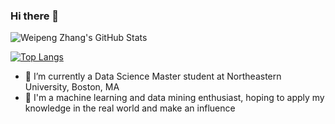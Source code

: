 ### Hi there 👋

![Weipeng Zhang's GitHub Stats](https://github-readme-stats.vercel.app/api?username=Wp-Zhang&show_icons=true&theme=radical)


[![Top Langs](https://github-readme-stats.vercel.app/api/top-langs/?username=Wp-Zhang&hide=typescript,css,html,c,ruby&layout=compact&langs_count=8)](https://github.com/anuraghazra/github-readme-stats)

<!--[![wakatime stats](https://github-readme-stats.vercel.app/api/wakatime?username=Wp-Zhang&layout=Compact)](https://github.com/anuraghazra/github-readme-stats)-->

- 🌱 I’m currently a Data Science Master student at Northeastern University, Boston, MA
- 🔭 I'm a machine learning and data mining enthusiast, hoping to apply my knowledge in the real world and make an influence

<!--
Here are some ideas to get you started:

- 🔭 I’m currently working on ...
- 🌱 I’m currently learning ...
- 👯 I’m looking to collaborate on ...
- 🤔 I’m looking for help with ...
- 💬 Ask me about ...
- 📫 How to reach me: ...
- 😄 Pronouns: ...
- ⚡ Fun fact: ...
-->
